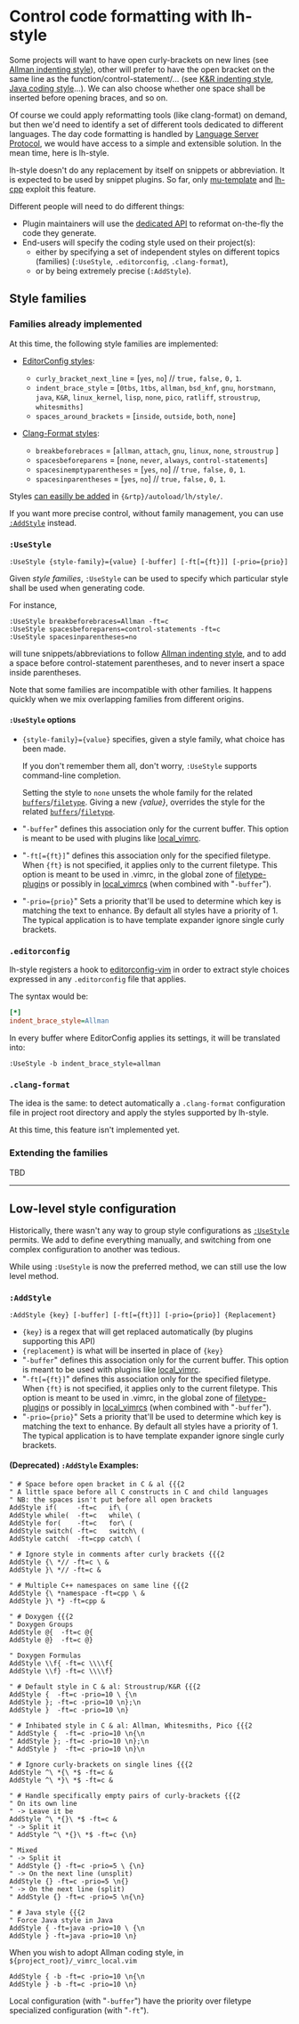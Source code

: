 # Control code formatting with lh-style

Some projects will want to have open curly-brackets on new lines (see
[Allman indenting style](https://en.wikipedia.org/wiki/Indentation_style#Allman_style)), other will prefer to have the
open bracket on the same line as the function/control-statement/... (see
[K&R indenting style](https://en.wikipedia.org/wiki/Indentation_style#K.26R),
[Java coding style](https://en.wikipedia.org/wiki/Indentation_style#Variant:_Java)...). We can also choose whether
one space shall be inserted before opening braces, and so on.

Of course we could apply reformatting tools (like clang-format) on demand, but then we'd need to identify a set of
different tools dedicated to different languages. The day code formatting is handled by
[Language Server Protocol](http://langserver.org/), we would have access to a simple and extensible solution. In the
mean time, here is lh-style.

lh-style doesn't do any replacement by itself on snippets or abbreviation. It is expected to be used by snippet plugins.
So far, only [mu-template](http://github.com/LucHermitte/mu-template) and [lh-cpp](http://github.com/LucHermitte/lh-cpp)
exploit this feature.


Different people will need to do different things:

* Plugin maintainers will use the [dedicated API](#formatting-api) to reformat on-the-fly the code they generate.
* End-users will specify the coding style used on their project(s):
    - either by specifying a set of independent styles on different topics (families) (`:UseStyle`, `.editorconfig`, `.clang-format`),
    - or by being extremely precise (`:AddStyle`).


## Style families

### Families already implemented

At this time, the following style families are implemented:

* [EditorConfig styles](https://github.com/editorconfig/editorconfig/wiki/EditorConfig-Properties#ideas-for-domain-specific-properties):
   - `curly_bracket_next_line`  = [`yes`, `no`] // `true,` `false,` `0,` `1`.
   - `indent_brace_style`       = [`0tbs`, `1tbs`, `allman`, `bsd_knf`, `gnu`, `horstmann`, `java`, `K&R`,
                                 `linux_kernel`, `lisp`, `none`, `pico`, `ratliff`, `stroustrup`, `whitesmiths]`
   - `spaces_around_brackets`   = [`inside`, `outside`, `both`, `none`]

* [Clang-Format styles](https://clangformat.com/):
   - `breakbeforebraces`        = [`allman`, `attach`, `gnu`, `linux`, `none`, `stroustrup` ]
   - `spacesbeforeparens`       = [`none`, `never`, `always`, `control-statements`]
   - `spacesinemptyparentheses` = [`yes`, `no`] // `true,` `false,` `0,` `1`.
   - `spacesinparentheses`      = [`yes`, `no`] // `true,` `false,` `0,` `1`.


Styles [can easilly be added](#extending-the-families) in `{&rtp}/autoload/lh/style/`.

If you want more precise control, without family management, you can use [`:AddStyle`](#addstyle) instead.

### `:UseStyle`
`:UseStyle {style-family}={value} [-buffer] [-ft[={ft}]] [-prio={prio}]`

Given *style families*, `:UseStyle` can be used to specify which particular style shall be used when generating code.

For instance,

```vim
:UseStyle breakbeforebraces=Allman -ft=c
:UseStyle spacesbeforeparens=control-statements -ft=c
:UseStyle spacesinparentheses=no
```

will tune snippets/abbreviations to follow [Allman indenting style](https://en.wikipedia.org/wiki/Indentation_style#Allman_style), and to add a space before control-statement parentheses, and to never insert a space inside parentheses.

Note that some families are incompatible with other families. It happens quickly when we mix overlapping families from
different origins.

#### `:UseStyle` options
*  `{style-family}={value}` specifies, given a style family, what choice has been made.

    If you don't remember them all, don't worry, `:UseStyle` supports command-line completion.

    Setting the style to `none` unsets the whole family for the related
    [`buffers`](http://vimhelp.appspot.com/windows.txt.html#buffers)/[`filetype`](http://vimhelp.appspot.com/filetype.txt.html#filetype).
    Giving a new _{value}_, overrides the style for the related
    [`buffers`](http://vimhelp.appspot.com/windows.txt.html#buffers)/[`filetype`](http://vimhelp.appspot.com/filetype.txt.html#filetype).

* "`-buffer`" defines this association only for the current buffer. This option is meant to be used with plugins like [local_vimrc](https://github.com/LucHermitte/local_vimrc).
* "`-ft[={ft}]`" defines this association only for the specified filetype. When `{ft}` is not specified, it applies only to the current filetype. This option is meant to be used in .vimrc, in the global zone of [filetype-plugin](http://vimhelp.appspot.com/usr_43.txt.html#filetype%2dplugin)s or possibly in [local_vimrcs](https://github.com/LucHermitte/local_vimrc) (when combined with "`-buffer`").
* "`-prio={prio}`" Sets a priority that'll be used to determine which key is matching the text to enhance. By default all styles have a priority of 1. The typical application is to have template expander ignore single curly brackets.

### `.editorconfig`
lh-style registers a hook to [editorconfig-vim](https://github.com/editorconfig/editorconfig-vim) in order to extract
style choices expressed in any `.editorconfig` file that applies.

The syntax would be:

```ini
[*]
indent_brace_style=Allman
```

In every buffer where EditorConfig applies its settings, it will be translated into:

```vim
:UseStyle -b indent_brace_style=allman
```


### `.clang-format`
The idea is the same: to detect automatically a `.clang-format` configuration file in project root directory and apply
the styles supported by lh-style.

At this time, this feature isn't implemented yet.

### Extending the families
TBD

---

## Low-level style configuration
Historically, there wasn't any way to group style configurations as [`:UseStyle`](#usestyle)
permits. We add to define everything manually, and switching from one complex
configuration to another was tedious.

While using `:UseStyle` is now the preferred method, we can still use the low
level method.

### `:AddStyle`

`:AddStyle {key} [-buffer] [-ft[={ft}]] [-prio={prio}] {Replacement}`
  * `{key}` is a regex that will get replaced automatically (by plugins supporting this API)
  * `{replacement}` is what will be inserted in place of `{key}`
  * "`-buffer`" defines this association only for the current buffer. This option is meant to be used with plugins like [local\_vimrc](https://github.com/LucHermitte/local_vimrc).
  * "`-ft[={ft}]`" defines this association only for the specified filetype. When `{ft}` is not specified, it applies only to the current filetype. This option is meant to be used in .vimrc, in the global zone of [filetype-plugin](http://vimhelp.appspot.com/usr_43.txt.html#filetype%2dplugin)s or possibly in [local\_vimrcs](https://github.com/LucHermitte/local_vimrc) (when combined with "`-buffer`").
  * "`-prio={prio}`" Sets a priority that'll be used to determine which key is matching the text to enhance. By default all styles have a priority of 1. The typical application is to have template expander ignore single curly brackets.

#### (Deprecated) `:AddStyle` Examples:

```vim
" # Space before open bracket in C & al {{{2
" A little space before all C constructs in C and child languages
" NB: the spaces isn't put before all open brackets
AddStyle if(     -ft=c   if\ (
AddStyle while(  -ft=c   while\ (
AddStyle for(    -ft=c   for\ (
AddStyle switch( -ft=c   switch\ (
AddStyle catch(  -ft=cpp catch\ (

" # Ignore style in comments after curly brackets {{{2
AddStyle {\ *// -ft=c \ &
AddStyle }\ *// -ft=c &

" # Multiple C++ namespaces on same line {{{2
AddStyle {\ *namespace -ft=cpp \ &
AddStyle }\ *} -ft=cpp &

" # Doxygen {{{2
" Doxygen Groups
AddStyle @{  -ft=c @{
AddStyle @}  -ft=c @}

" Doxygen Formulas
AddStyle \\f{ -ft=c \\\\f{
AddStyle \\f} -ft=c \\\\f}

" # Default style in C & al: Stroustrup/K&R {{{2
AddStyle {  -ft=c -prio=10 \ {\n
AddStyle }; -ft=c -prio=10 \n};\n
AddStyle }  -ft=c -prio=10 \n}

" # Inhibated style in C & al: Allman, Whitesmiths, Pico {{{2
" AddStyle {  -ft=c -prio=10 \n{\n
" AddStyle }; -ft=c -prio=10 \n};\n
" AddStyle }  -ft=c -prio=10 \n}\n

" # Ignore curly-brackets on single lines {{{2
AddStyle ^\ *{\ *$ -ft=c &
AddStyle ^\ *}\ *$ -ft=c &

" # Handle specifically empty pairs of curly-brackets {{{2
" On its own line
" -> Leave it be
AddStyle ^\ *{}\ *$ -ft=c &
" -> Split it
" AddStyle ^\ *{}\ *$ -ft=c {\n}

" Mixed
" -> Split it
" AddStyle {} -ft=c -prio=5 \ {\n}
" -> On the next line (unsplit)
AddStyle {} -ft=c -prio=5 \n{}
" -> On the next line (split)
" AddStyle {} -ft=c -prio=5 \n{\n}

" # Java style {{{2
" Force Java style in Java
AddStyle { -ft=java -prio=10 \ {\n
AddStyle } -ft=java -prio=10 \n}
```

When you wish to adopt Allman coding style, in `${project_root}/_vimrc_local.vim`
```vim
AddStyle { -b -ft=c -prio=10 \n{\n
AddStyle } -b -ft=c -prio=10 \n}
```

Local configuration (with "`-buffer`") have the priority over filetype
specialized configuration (with "`-ft`").
